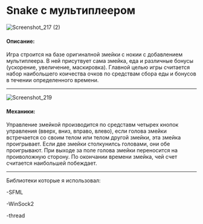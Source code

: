 # Snake с мультиплеером

![Screenshot_217 (2)](https://user-images.githubusercontent.com/57362483/126457363-47f597e9-503c-4026-a0e9-62656d6da9f6.png)


#### Описание:

Игра строится на базе оригиналной змейки с нокии с добавлением мультиплеера. В ней присутвует сама змейка, еда и различные бонусы (ускорение, увеличение, маскировка). 
Главной целью игры считается набор наибольшего коичества очков по средствам сбора еды и бонусов в течении определенного времени.

***

![Screenshot_219](https://user-images.githubusercontent.com/57362483/126457849-62da7a81-f542-484a-940e-f42752d79f07.png)

#### Механики:

Управление змейкой производится по средставм четырех кнопок управления (вверх, вниз, вправо, влево), если голова змейки встречается со своим телом или телом другой змейки, эта змейка проигрывает. Если две змейки столкунилсь головами, они обе проигрывают. При выходе за поле голова змейки переносится на проиволожную сторону. По окончании времени змейка, чей счет считается наибольшей побеждает.

***
Библиотеки которые я использовал:

-SFML

-WinSock2

-thread



